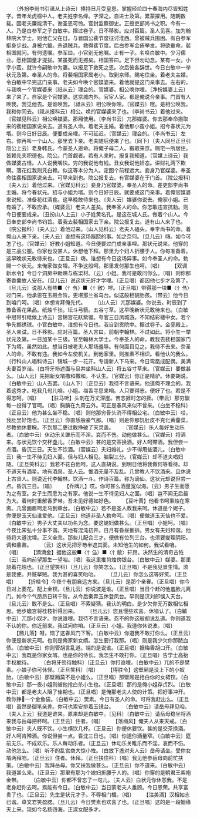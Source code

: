 <!-- { "loadSidebar": true } -->
　　〔外扮李尚书引祗从上诗云〕捧持日月受皇恩。掌握经纶四十春海内尽皆知姓字。昔年龙虎榜中人。老夫姓李名绛。字深之。自进士及第。累蒙擢用。随朝数载。因老夫廉能清干。谢圣恩可怜。官封监察御史。正授吏部尚书之职。今有一人。乃是白参军之子白敏中。撺过卷子。日不移影。应对百篇。圣人见喜。加为翰林院大学士。则他亡父在日。与晋国公裴节度征讨淮西。曾被贼兵围困。有白参军挺身步战。身被六鎗。杀退贼兵。救得裴节度。后白参军金疮举发。将欲垂命。裴相国就问。有何遗嘱。参军曰。小官别无他嘱。止有一子。名唤白敏中。少习儒业。愿相国量才提拔。某虽死而无撼矣。相国答曰。足下但勿动念。某有一女。小字小蛮。就许令嗣敏中为妻。以报足下救死之恩。次后彼各辞世。今日白敏中一举状元及第。奉圣人的命。将裴相国家属老小。取到京师。赐宅住坐。着老夫主婚。令白敏中早完这门亲事。老夫如今唤个官媒婆来。着他就提这门亲事去。左右的。与我唤一个官媒婆来〔祇从云〕理会的。官媒婆。相公唤你哩。〔净扮媒婆上云〕来了来了。自家是个官媒婆。这京城内外。官宦人家。都是俺说合亲事。门首有人唤我。我见他去。是谁唤我。〔祗从云〕相公唤你哩。〔官媒云〕哦。是相公唤我。我和你同去。〔祗从报科云〕相公。唤的官媒婆来了也。〔李尚书云〕着他过来。〔官媒见科云〕相公唤媒婆。那厢使用。〔李尚书云〕兀那媒婆。你去那奉命搬取来的裴相国家说亲去。道有圣人命。着老夫主婚。着他那小蛮小姐。招今春状元为壻。则今日好日辰。便要成亲哩。不可延迟。〔官媒云〕理会的。〔李尚书云〕左右。你再叫一个山人。那里去下亲。老夫随后便来了也。〔同下〕〔夫人同旦正旦引院公上云〕老身韩氏。今蒙圣人恩命。将俺子母二人。搬取来京。赐宅一所居住。皆赖先夫积德也。院公。门首觑者。若有人来时。报复我知道。〔官媒上诗云〕我做媒婆古怪。人人说我嘴快。穷的我说他有钱。丑女我说他娇态。讲财礼两下欺瞒。落花红我则凭白赖。似这等本分为人。定图个前程远大。妾身乃官媒婆。奉圣命往裴相国家说亲去。可早来到也。院公报复去。有官媒婆在于门首。〔院公报科〕〔夫人云〕着他过来。〔官媒见科云〕妾身乃官媒婆。奉圣人的命。差吏部李尚书主婚。将今春状元。招与小姐为壻。则今日好日辰。就要成这门亲事。着俺官媒婆来说知。准备花红酒食。这早晚敢待来也。〔夫人云〕媒婆你说去。俺家小姐。已有婚了。不敢应承。〔媒婆云〕老夫人差矣。我奉圣人的命。你怎敢违宣抗勅。则今日便要成亲。〔丑扮山人上云〕小子姓黄名孔。是这在城人氏。做着个山人。今日奉吏部李尚书钧旨。着我去裴相国家去下亲。院公报复去。道有山人来了也。〔院公报科〕〔夫人云〕着他过来。〔山人见科云〕老夫人磕头。奉李尚书的命。着俺山人来下亲。〔夫人云〕谁想有这场蹊跷的事。如之奈何。〔旦儿云〕嗨。如今可怎了也。〔官媒云〕好教小姐知道。今日便要过门成亲事哩。那状元说来。他穿的是三品公服。你家也没甚人。休想他下拜。那里为个妇人折腰于人。你每准备着。这早晚状元敢待来也。〔正旦云〕嗨。谁想有今日这场异事。如今奉圣人的命。勅赐一个状元。来俺家做女壻。不争这般呵。那里发付那生也呵。〔唱〕
　　【双调新水令】今日个洞房中勅赐与栋梁材。〔云〕小姐。我可是敢问你么。〔唱〕则你那寄香囊故人安在。〔旦儿云〕说这状元好才学哩。〔正旦唱〕都因他七步才及第了。〔旦儿云〕说那人有些■〈忄刍〉■〈忄敝〉啰。〔正旦唱〕带得那一块■〈忄刍〉过门来。他承恩在玉殿金阶。更堪那兰省乌台。似这般相貌胎孩。〔带云〕他今日到咱门呵。〔唱〕休想肯拜俺先代。
　　〔山人云〕兀那媒婆。你说去。时辰到了豫备香花果品。纸烛千张。坛斗弓箭。五谷寸草。这早晚新状元敢待来也。〔白敏中冠带引祗候上诗云〕宫锦宫花跃紫骝。夸官三日凤城游。不知结彩楼中女。若个争先掷绣球。小官白敏中。谁想有今日也。我自到贡院中。撺过卷子。金銮殿上。圣人亲试。日不移影。应对百篇。圣人言曰。前朝李翰林。不过如此。将小生一举状元及第。一日加某十三级。官至翰林大学士。今奉圣人的命。教我去裴相国家门下为壻。虽然如此。想当日被老夫人那场羞辱。有何面目见之。我待不去来。奈圣人的命。不敢有违。我如今左使机关。到他家里。则推素不相识。看他认的我么。〔行科山人唱科诗云〕锦城一步一花开。专请新人下马来。今日鸾凰成配偶。美满夫妻百岁谐。〔白将牙笏遮面与旦并坐科山人云〕将五谷寸草来。〔官媒云〕要做甚么。〔山人云〕先把新女壻撒和撒和。不认生。〔官媒云〕你正是精驴。休要胡说。〔白敏中云〕山人去罢。〔山人下〕〔正旦云〕我待不言语来。他道俺不理会的。我着这秀才。吃我几句儿咱。小姐。梅香寻思来咱。人只要得志。便好了也。若是不得志呵。〔唱〕
　　【驻马听】头刺在万丈深崖。苦志捱时怎的捱。〔带云〕那穷酸每一投得了官呵。〔唱〕胸腆在九霄云外。可正是春风来似不曾来。〔白坐不稳科〕〔正旦云〕他为甚么坐不稳。〔唱〕则他那穷骨头消不得相公宅。〔白敏中云〕哎。我肚里好饱也。〔正旦云〕你直恁般豪气那。〔唱〕则是你那饥肚皮不克化黄虀菜。尽教他休要睬。不到那二更过敢挣破了天灵盖。
　　〔官媒云〕乐人每好生动乐者。〔白敏中云〕休动乐关雎乐而不淫。哀而不伤。动他做甚么。〔官媒云〕将酒来。与状元饮个交杯盏儿。〔白敏中云〕甚的是交茶换酒。好人呵殢酒。我但尝一点酒。昏沉三日。天生不饮酒。〔官媒云〕夫妇婚礼。少不得用些酒儿。〔白敏中云〕我一生不待见妇人面。但与妇人相见。脑裂三分。〔官媒云〕却不道夫唱妇随。〔正旦笑科云〕我若不花白他呵。这人直胡说。到明日他将我做何等看待。却不道天有酒星。地有酒泉。圣人云。惟酒无量不及乱。几曾教人不饮酒来。且休说上古贤人。则说近代李翰林。饮酒一斗。作诗百篇。称为谪仙。这状元却说但尝一点。昏沉三日。〔唱〕
　　【乔牌儿】哎。你可甚么酒量宽似海。〔云〕男子生而愿为之有室。女子生而愿为之有家。他说一生不待见妇人之面。〔唱〕岂不闻无后最为大。着何时重解香罗带。吾未见好德如好色。
　　【豆叶黄】他看书呵秉烛在寒斋。几曾画眉呵走马到章台。〔白敏中云〕若不是圣人教我来呵。休道是个妮子。你便是玉天仙谁爱他。〔正旦云〕他道非圣人勅命呵。〔唱〕便做道玉天仙也不爱。〔白敏中云〕男子大丈夫以功名为念。要这媳妇做甚么。〔正旦唱〕小姐呵。〔唱〕今夜比宋弘十分事不谐。天地有混沌初开。日月有昏昼推排。男女有夫妇和谐。他待将大道沈埋。正义全乖。那些儿配合三才。便做有位列三台。也须要燮理阴阳。调和鼎鼐。
　　〔云〕这状元把牙笏半遮其面。未知他生的如何。我试看咱。〔唱〕
　　【滴滴金】据他这般■〈忄刍〉■〈忄敝〉轩昂。决然生的清奇古恠〔云〕我向前望那生一望咱。〔唱〕我这里推剪烛傍银台。〔白敏中云〕媒婆。那里烧着花烛也。〔正旦望笑科〕〔旦儿云〕你笑怎么。〔正旦唱〕不是我见景生情。须是我便。并赃拏贼。我为甚的喜笑咍咍。
　　〔旦儿云〕你怎么这等好笑。〔正旦唱〕
　　【折桂令】今夜个有朋自远方来。〔旦儿云〕是那个亲眷。〔正旦唱〕你今日对上菱花。配上金钗。〔旦儿云〕你说波是谁。〔正旦唱〕当日个赶的他羞脸儿离门。如今个气昂昂日转千阶。从今后秦弄玉休登凤台。早则是汉刘郎悞入天台。〔旦儿云〕敢不是么。〔正旦唱〕不索疑猜。我认的明白。是少欠你无万数相忆相思。他步蟾宫将桂枝折得回来。
　　〔旦儿云〕您且慢些欢喜。休错认了。〔白敏中云〕兀那小奴才。你说谁哩。我待不言语来。忍不的你这般胡说乱道。你则道我不认的你。你近前来。我试问你咱。〔正旦云〕小姐。我道你休说波。〔唱〕
　　【鴈儿落】呀。恼了这春风门下客。〔白敏中云〕你道我不敢打你么。〔正旦云〕你便是新状元呵。也则是俺家新女婿。怎生要打我那。〔唱〕则是我少欠你那脓血债。〔白敏中云〕你则管胡言乱道。端的是说谁。〔正旦唱〕据梅香胡口开。〔白敏中云〕我既是你家女壻。也是你的侍长。我怎生不敢打你。〔正旦唱〕告学士高抬手权躭待。
　　〔白将牙笏待触科〕〔正旦云〕你打谁哩。〔白敏中云〕兀的不是樊素。小娘子你可休怪。〔正旦笑科〕〔唱〕
　　【得胜令】这壁厢是没上下的小奴胎。〔白敏中云〕那壁厢莫不是小姐么。〔正旦唱〕那壁厢是抢白你的女裙钗。〔白敏中云〕那一夜小姐则被他抢白杀小生也。〔正旦唱〕那的是俺小姐存贞烈。〔白敏中云〕都是老夫人阻了佳期也。〔正旦唱〕是俺那老夫人使的计策。把好事冲开。教你挣一个金鱼袋。〔白敏中云〕樊素。今日有圣人的命。可将我赶出么。〔正旦唱〕虽然是御笔亲差。你可也索安排着玉镜台。
　　〔白敏中云〕请岳母拜见咱。〔夫人上云〕我道是谁来。原来却是白敏中。〔见科〕〔白敏中云〕请岳母稳坐将酒来我与岳母把杯呵。〔正旦云〕住者。〔唱〕
　　【落梅风】俺夫人从来天戒。〔白敏中云〕夫人既不饮。小生横饮几杯。〔正旦云〕你便休要饮。甚的是交茶换酒。好人呵肯殢酒。你说但尝一点。昏沈三日也。〔唱〕你道你酒量窄。〔白敏中云〕筵前无乐。不成欢乐。乐人每动乐者。〔正旦云〕休动乐关睢乐而不淫。哀而不伤。动他怎么。〔唱〕听不的乱宫商大惊小恠。〔白放下盏对夫人云〕岳母请坐。受你女壻两拜咱。〔正旦云〕住者。休拜。〔正旦扶住科〕〔唱〕我见他参岳母向前忙扶策。〔白敏中云〕我拜岳母。你又扶我做甚么。〔正旦云〕你不道来。〔白敏中云〕我道甚么来。〔正旦云〕那里有那为个媳妇折腰于人的。〔唱〕你穿的是朝君王紫袍金带。
　　〔白敏中云〕你都不曾忘了一句儿。〔夫人云〕白状元你休怨我。不是老身赶你去呵。焉能有今日。〔白敏中云〕当日蒙老夫人垂顾。今日恩荣。共享富贵了也。〔正旦云〕先生是状元才子。不辱相门楣。〔唱〕
　　【沽美酒】汉相如志已谐。卓文君笑盈腮。〔旦儿云〕今日樊素也欢喜了也。〔正旦唱〕这的是一段姻缘天上来。现如今名扬四海。正淑女配多才。
